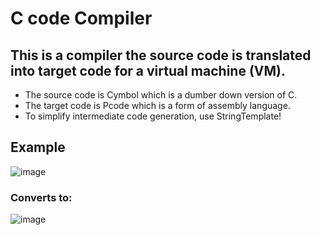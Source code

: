 # C code Compiler
## This is a compiler the source code is translated into target code for a virtual machine (VM).
- The source code is Cymbol which is a dumber down version of C.
- The target code is Pcode which is a form of assembly language.
- To simplify intermediate code generation, use StringTemplate!
## Example
![image](https://github.com/parasxdhikari/CompilerC/assets/88732757/031430e7-dcd6-495f-a8b5-cfbca188f001)

### Converts to:
![image](https://github.com/parasxdhikari/CompilerC/assets/88732757/165f3516-ae95-414f-b175-4af15596d110)
